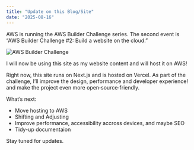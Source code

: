 ```yaml
---
title: "Update on this Blog/Site"
date: "2025-08-16"
---
```


AWS is running the AWS Builder Challenge series. The second event is “AWS Builder Challenge #2: Build a website on the cloud.”

![AWS Builder Challenge](https://prod-assets.cosmic.aws.dev/a/31IYof5SuQTK8eqVR7eki025aoS/Chal.webp)

I will now be using this site as my website content and will host it on AWS!

Right now, this site runs on Next.js and is hosted on Vercel. As part of the challenge, I’ll improve the design, performance and developer experience! and make the project even more open‑source‑friendly.

What’s next:
- Move hosting to AWS
- Shifting and Adjusting
- Improve performance, accessibility accross devices, and maybe SEO
- Tidy-up documentaion

Stay tuned for updates.